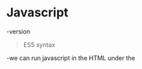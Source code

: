 # Javascript

-version 
  >ES5 syntax 

-we can run javascript in the HTML under the <script> tag
-the second option: creating under the .js file to avoid clutter un HTML.
  <script src="./index.js"><script> always close off your script 

- Link to HTML pages: internal or external 
  -Internal (script tag in HTML and JS code)
  -External (script tag with src pointing to .js file)

-Comments
  -can be used for debugging to take out a piece of code
  -should answer the why? for a certain piece of code in case its out of place
  

-Psuedocode
  -uses comments to plan out specific steps in your code
  -uses plain language without code
  -it is important to understand for thought process during job interviews
  -

Variables
  -storage for values
  -camel case is the most common (isThisHowWeWriteJavascriptVariables)
  -every value will have a data type (different types of data)

-Data Types
  -Numbers represent numbers
  -Booleans represents True or False
  -Strings contains characters (double quotes, single quotes, )

  -3 ways
    -var (we dont use this anymore. Security issues but was all we had to use it)
    -const (short for constant variables that wont change)
    -let (allows the constant variable)

// create a variable

//Numbers
//dont use "x" in const because it terrible at describing the variable
const age = 27;
const year = 1996;
const price = 17.89;
const temperature = 100;

//Booleans
//everything can be labeled into true or false
const isTall =true;
const hasManyBunnies = false;

//Strings
//const message = "Hello World!";
const address = "insert address or wallet address";
const reply = 'Dan Said, "I am the greatest!"';
const business = "Jon's Bunny Ranch!";
//const newMessage = 'Jon's Librarian said, "You can no longer check out books."'

const bunnyAge = `13`
//the line above is a string because of the backticks (`) not a Number


//create a variable for all 3 combinations for a safe 
//using the numbers [10,40,39]
const comboOne = 10;
alert(message);
const comboTwo = 40;
const comboThree = 39;
const message = " You have received this message because you have been chosen to open an important vault. Here is the combination: " 

